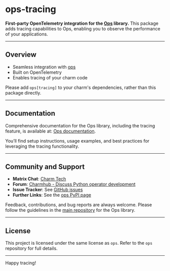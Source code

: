# ops-tracing

**First-party OpenTelemetry integration for the [Ops](https://pypi.org/project/ops/) library.**
This package adds tracing capabilities to Ops, enabling you to observe the performance of your applications.

---

## Overview

- Seamless integration with [ops](https://pypi.org/project/ops/)
- Built on OpenTelemetry
- Enables tracing of your charm code

Please add `ops[tracing]` to your charm's dependencies, rather than this package directly.

---

## Documentation

Comprehensive documentation for the Ops library, including the tracing feature, is available at:
[Ops documentation](https://documentation.ubuntu.com/ops/2.x/).

You’ll find setup instructions, usage examples, and best practices for leveraging the tracing functionality.

---

## Community and Support

- **Matrix Chat**: [Charm Tech](https://matrix.to/#/#charmhub-ops:ubuntu.com)
- **Forum**: [Charmhub - Discuss Python operator development](https://discourse.charmhub.io/)
- **Issue Tracker**: See [GitHub issues](https://github.com/canonical/ops/issues)
- **Further Links**: See the [ops PyPI page](https://pypi.org/project/ops/)

Feedback, contributions, and bug reports are always welcome.
Please follow the guidelines in the [main repository](https://github.com/canonical/ops/)
for the Ops library.

---

## License

This project is licensed under the same license as `ops`.
Refer to the `ops` repository for full details.

---

Happy tracing!
